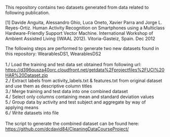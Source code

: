 This repository contains two datasets generated from data related to following publication.


[1] Davide Anguita, Alessandro Ghio, Luca Oneto, Xavier Parra and Jorge L. Reyes-Ortiz. Human Activity Recognition on Smartphones using a Multiclass Hardware-Friendly Support Vector Machine. International Workshop of Ambient Assisted Living (IWAAL 2012). Vitoria-Gasteiz, Spain. Dec 2012

The following steps are performed to generate two new datasets found in this repository: WearablesDS1, WearablesDS2\
\
1./ Load the training and test data set obtained from following url: https://d396qusza40orc.cloudfront.net/getdata%2Fprojectfiles%2FUCI%20HAR%20Dataset.zip \
2./ Extract labels from activity_labels.txt & features.txt from original dataset and use them as descriptive column titles\
3./ Merge training and test data into one combined dataset \
4./ Select only columns containing mean and standard deviation values\
5./ Group data by activity and test subject and aggregate by way of applying means\
6./ Write datasets into file\
\
The script to generate the combined dataset can be found here: \
https://github.com/dcdavid84/CleaningDataCourseProject/

